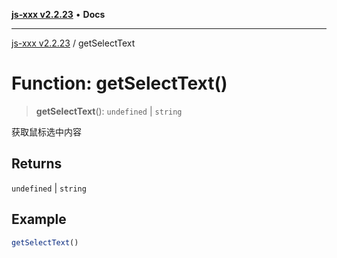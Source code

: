 [**js-xxx v2.2.23**](../README.md) • **Docs**

***

[js-xxx v2.2.23](../README.md) / getSelectText

# Function: getSelectText()

> **getSelectText**(): `undefined` \| `string`

获取鼠标选中内容

## Returns

`undefined` \| `string`

## Example

```ts
getSelectText()
```
